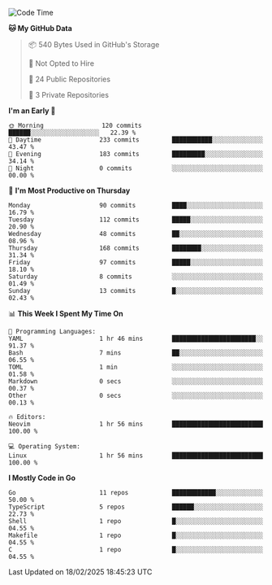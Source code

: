 <!--START_SECTION:waka-->
![Code Time](http://img.shields.io/badge/Code%20Time-1%2C111%20hrs%2023%20mins-blue)

**🐱 My GitHub Data** 

> 📦 540 Bytes Used in GitHub's Storage 
 > 
> 🚫 Not Opted to Hire
 > 
> 📜 24 Public Repositories 
 > 
> 🔑 3 Private Repositories 
 > 
**I'm an Early 🐤** 

```text
🌞 Morning                120 commits         ██████░░░░░░░░░░░░░░░░░░░   22.39 % 
🌆 Daytime                233 commits         ███████████░░░░░░░░░░░░░░   43.47 % 
🌃 Evening                183 commits         █████████░░░░░░░░░░░░░░░░   34.14 % 
🌙 Night                  0 commits           ░░░░░░░░░░░░░░░░░░░░░░░░░   00.00 % 
```
📅 **I'm Most Productive on Thursday** 

```text
Monday                   90 commits          ████░░░░░░░░░░░░░░░░░░░░░   16.79 % 
Tuesday                  112 commits         █████░░░░░░░░░░░░░░░░░░░░   20.90 % 
Wednesday                48 commits          ██░░░░░░░░░░░░░░░░░░░░░░░   08.96 % 
Thursday                 168 commits         ████████░░░░░░░░░░░░░░░░░   31.34 % 
Friday                   97 commits          █████░░░░░░░░░░░░░░░░░░░░   18.10 % 
Saturday                 8 commits           ░░░░░░░░░░░░░░░░░░░░░░░░░   01.49 % 
Sunday                   13 commits          █░░░░░░░░░░░░░░░░░░░░░░░░   02.43 % 
```


📊 **This Week I Spent My Time On** 

```text
💬 Programming Languages: 
YAML                     1 hr 46 mins        ███████████████████████░░   91.37 % 
Bash                     7 mins              ██░░░░░░░░░░░░░░░░░░░░░░░   06.55 % 
TOML                     1 min               ░░░░░░░░░░░░░░░░░░░░░░░░░   01.58 % 
Markdown                 0 secs              ░░░░░░░░░░░░░░░░░░░░░░░░░   00.37 % 
Other                    0 secs              ░░░░░░░░░░░░░░░░░░░░░░░░░   00.13 % 

🔥 Editors: 
Neovim                   1 hr 56 mins        █████████████████████████   100.00 % 

💻 Operating System: 
Linux                    1 hr 56 mins        █████████████████████████   100.00 % 
```

**I Mostly Code in Go** 

```text
Go                       11 repos            ████████████░░░░░░░░░░░░░   50.00 % 
TypeScript               5 repos             ██████░░░░░░░░░░░░░░░░░░░   22.73 % 
Shell                    1 repo              █░░░░░░░░░░░░░░░░░░░░░░░░   04.55 % 
Makefile                 1 repo              █░░░░░░░░░░░░░░░░░░░░░░░░   04.55 % 
C                        1 repo              █░░░░░░░░░░░░░░░░░░░░░░░░   04.55 % 
```




 Last Updated on 18/02/2025 18:45:23 UTC
<!--END_SECTION:waka-->
